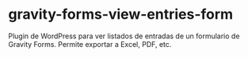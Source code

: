 # gravity-forms-view-entries-form
Plugin de WordPress para ver listados de entradas de un formulario de Gravity Forms. Permite exportar a Excel, PDF, etc.
